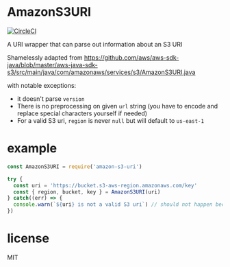 # AmazonS3URI

[![CircleCI](https://circleci.com/gh/frantz/amazon-s3-uri.svg?style=svg)](https://circleci.com/gh/frantz/amazon-s3-uri)

A URI wrapper that can parse out information about an S3 URI

Shamelessly adapted from https://github.com/aws/aws-sdk-java/blob/master/aws-java-sdk-s3/src/main/java/com/amazonaws/services/s3/AmazonS3URI.java

with notable exceptions:

- it doesn't parse `version`
- There is no preprocessing on given `url` string (you have to encode and replace special characters yourself if needed)
- For a valid S3 uri, `region` is never `null` but will default to `us-east-1`

# example
```js
const AmazonS3URI = require('amazon-s3-uri')

try {
  const uri = 'https://bucket.s3-aws-region.amazonaws.com/key'
  const { region, bucket, key } = AmazonS3URI(uri)
} catch((err) => {
  console.warn(`${uri} is not a valid S3 uri`) // should not happen because `uri` is valid in that example
})
```
# license

MIT
